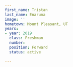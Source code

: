 ```yaml
---
first_name: Tristan
last_name: Enaruna
image: ''
hometown: Mount Pleasant, UT
years:
- year: 2019
  class: Freshman
  number: 
  position: Forward
  status: active

---
```

